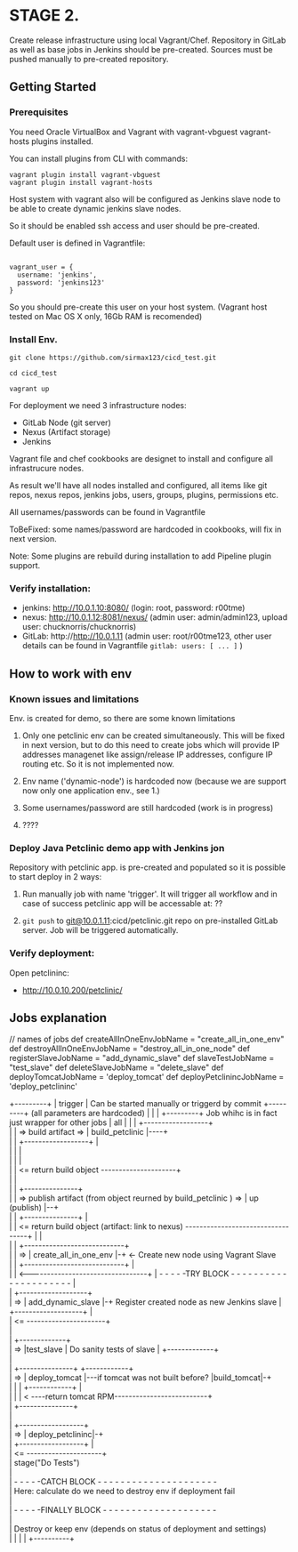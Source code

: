 
# STAGE 2.
Create release infrastructure using local Vagrant/Chef.
Repository in GitLab as well as base jobs in Jenkins should be pre-created.
Sources must be pushed manually to pre-created repository.


## Getting Started

### Prerequisites

You need Oracle VirtualBox  and Vagrant with  vagrant-vbguest vagrant-hosts plugins installed.

You can install plugins from CLI with commands:
```
vagrant plugin install vagrant-vbguest
vagrant plugin install vagrant-hosts
```

Host system with vagrant also will be configured as Jenkins slave node to be able to create 
dynamic jenkins slave nodes.

So it should be enabled ssh access and user should be pre-created.

Default user is defined in Vagrantfile:
```

vagrant_user = {
  username: 'jenkins',
  password: 'jenkins123'
}
```
So you should pre-create this user on your host system. 
(Vagrant host tested on Mac OS X only, 16Gb RAM is recomended)


### Install Env.


```
git clone https://github.com/sirmax123/cicd_test.git
```

```
cd cicd_test
```
``` 
vagrant up
```

For deployment we need 3 infrastructure nodes:
- GitLab Node (git server)
- Nexus (Artifact storage)
- Jenkins

Vagrant file and chef cookbooks are designet to install and configure all
infrastrucure nodes.

As result we'll have all nodes installed and configured, all items like
git repos, nexus repos, jenkins jobs, users, groups, plugins, permissions etc.

All usernames/passwords can be found in Vagrantfile

ToBeFixed: some names/password are hardcoded in cookbooks, will fix in next version.

Note:
Some plugins are rebuild during installation to add Pipeline plugin support.

### Verify installation:

- jenkins: http://10.0.1.10:8080/ (login: root, password: r00tme)
- nexus: http://10.0.1.12:8081/nexus/ (admin user: admin/admin123, upload user: chucknorris/chucknorris)
- GitLab: http://http://10.0.1.11 (admin user: root/r00tme123, other user details can be found in Vagrantfile `gitlab: users: [ ... ]` )




## How to work with env

### Known issues and limitations
Env. is created for demo, so there are some known limitations

1. Only one petclinic env can be created simultaneously. This will be fixed in next version, but to do this need to create jobs which will provide IP addresses managenet like assign/release IP addresses, configure IP routing etc. So it is not implemented now.

2.  Env name ('dynamic-node') is hardcoded now (because we are support now only one application env., see 1.)

3. Some usernames/password are still hardcoded (work is in progress)

4. ????


### Deploy Java Petclinic demo app with Jenkins jon

Repository with petclinic app. is pre-created and populated so it is possible to start deploy in 2 ways:

1. Run manually job with name 'trigger'. It will trigger all workflow and in case of success petclinic app will be accessable at: ??

2. `git push`  to git@10.0.1.11:cicd/petclinic.git repo  on pre-installed GitLab server. Job will be triggered automatically. 


###  Verify deployment:

Open petclininc:

 - http://10.0.10.200/petclinic/




## Jobs explanation



// names of jobs
def createAllInOneEnvJobName = "create_all_in_one_env"
def destroyAllInOneEnvJobName = "destroy_all_in_one_node"
def registerSlaveJobName = "add_dynamic_slave"
def slaveTestJobName = "test_slave"
def deleteSlaveJobName = "delete_slave"
def deployTomcatJobName = 'deploy_tomcat'
def deployPetclinincJobName = 'deploy_petclininc'




+---------+
| trigger |      Can be started manually or triggerd by commit
+---------+       (all parameters are hardcoded)
     |
     |
     |
+---------+      Job whihc is in fact just wrapper for other jobs
|  all    |
|         |                      +------------------+                                                                   
|         | => build artifact => | build_petclinic  |----+                                                                                                     
|         |                      +------------------+    |                                                  
|         |                                              |                                      
|         |                                              |                                      
|         | <=  return build object ---------------------+                                      
|         |                                                                                                                                                          
|         |                                                                  +---------------+                   
|         | => publish artifact (from object reurned by build_petclinic ) => | up (publish)  |--+                                                                    
|         |                                                                  +---------------+  |                                                                
|         | <= return build object (artifact: link to nexus)  ----------------------------------+
|         |        
|         |    +----------------------------+                                                                        
|         | => | create_all_in_one_env      |-+    <- Create new node using Vagrant Slave                                                                        
|         |    +----------------------------+ |                 
|         | <---------------------------------+
|  - - - - -TRY BLOCK - - - - - - - - - - - - - - - - - - - - - 
|              
|             +-------------------+                                                                      
|          => | add_dynamic_slave |-+  Register created node as new Jenkins slave
|             +-------------------+ |                                                            
|          <= ----------------------+                                                            
|                                                                                               
|             +-------------+                                                                               
|          => |test_slave   |  Do sanity tests of slave
|             +-------------+                                                                                  
|                                                                                                                     
|             +---------------+                                   +------------+                                              
|          => | deploy_tomcat |---if tomcat was not built before? |build_tomcat|-+                                                                               
|             |               |                                   +------------+ |              
|             |               | < ----return tomcat RPM--------------------------+              
|             +---------------+                                                                                  
|                                                                                               
|             +------------------+      
|          => | deploy_petclininc|-+                                                                                 
|             +------------------+ |                                                                                 
|          <= ---------------------+                                                                                      
|  stage("Do Tests")                                                                                             
|                                                                                               
|  - - - - -CATCH BLOCK - - - - - - - - - - - - - - - - - - - - -                                                                                              
|      Here: calculate do we need to destroy env if deployment fail                                                                                         
|                                                                                               
|  - - - - -FINALLY BLOCK - - - - - - - - - - - - - - - - - - - -                                                                                             
|                                                                                               
|     Destroy or keep env (depends on status of deployment and settings)                                                                                         
|          |
|          |
+----------+













                                                                                               